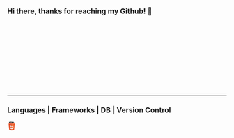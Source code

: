 ### Hi there, thanks for reaching my Github! 👋

<div align="left">
<!-- <a href="https://github.com/Karanveer-singh671">
  <img align="left" src="https://github-readme-stats.vercel.app/api?username=Karanveer-singh671&count_private=true&show_icons=true&theme=merko&hide_rank=true&include_all_commits=true" />
</a> -->
<!-- <a href="https://github.com/Karanveer-singh671">
  <img align="right" src="https://github-readme-stats.vercel.app/api/top-langs/?username=Karanveer-singh671&hide=php&layout=compact&theme=merko" />
</a> -->

<br/><br/><br/><br/><br/><br/><br/><br/><br/>

<div align="left">
  
 <hr/>
  
### Languages | Frameworks | DB | Version Control

<img align="left" alt="" width="20px" src="https://icongr.am/devicon/javascript-original.svg?size=26&color=currentColor" />
<img align="left" alt="" width="20px" src="https://icongr.am/devicon/typescript-original.svg?size=26&color=currentColor" />
<img align="left" alt="" width="20px" src="https://icongr.am/devicon/nodejs-original-wordmark.svg?size=26&color=currentColor" />  
<img align="left" alt="" width="20px" src="https://icongr.am/devicon/express-original.svg?size=26&color=currentColor" />
<img align="left" alt="" width="20px" src="https://icongr.am/devicon/npm-original-wordmark.svg?size=26&color=currentColor" />  
<img align="left" alt="" width="20px" src="https://icongr.am/devicon/ruby-original.svg?size=128&color=currentColor" />  
<img align="left" alt="" width="20px" src="https://icongr.am/devicon/rails-original-wordmark.svg?size=128&color=currentColor" />  
<img align="left" alt="" width="20px" src="https://icongr.am/devicon/mongodb-original.svg?size=26&color=currentColor" />
<img align="left" alt="" width="20px" src="https://icongr.am/devicon/postgresql-original.svg?size=26&color=currentColor" />
<img align="left" alt="" width="20px" src="https://icongr.am/devicon/docker-original.svg?size=26&color=currentColor" />
<img align="left" alt="" width="20px" src="https://icongr.am/devicon/react-original.svg?size=26&color=currentColor" />
<img align="left" alt="" width="20px" src="https://icongr.am/simple/redux.svg?size=26&color=0088cc&colored=false" />
<img align="left" alt="" width="20px" src="https://icongr.am/devicon/git-original.svg?size=26&color=currentColor" />
<img align="left" alt="HTML5" width="20px" src="https://raw.githubusercontent.com/github/explore/80688e429a7d4ef2fca1e82350fe8e3517d3494d/topics/html/html.png" />
</div>
<br />
<br />
<!--

<!--
**Karanveer-singh671/Karanveer-singh671** is a ✨ _special_ ✨ repository because its `README.md` (this file) appears on your GitHub profile.

Here are some ideas to get you started:

- 🔭 I’m currently working on ...
- 🌱 I’m currently learning ...
- 👯 I’m looking to collaborate on ...
- 🤔 I’m looking for help with ...
- 💬 Ask me about ...
- 📫 How to reach me: ...
- 😄 Pronouns: ...
- ⚡ Fun fact: ...
-->


